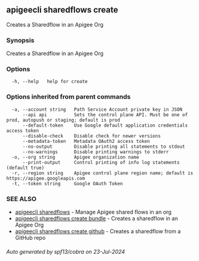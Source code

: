 ## apigeecli sharedflows create

Creates a Sharedflow in an Apigee Org

### Synopsis

Creates a Sharedflow in an Apigee Org

### Options

```
  -h, --help   help for create
```

### Options inherited from parent commands

```
  -a, --account string   Path Service Account private key in JSON
      --api api          Sets the control plane API. Must be one of prod, autopush or staging; default is prod
      --default-token    Use Google default application credentials access token
      --disable-check    Disable check for newer versions
      --metadata-token   Metadata OAuth2 access token
      --no-output        Disable printing all statements to stdout
      --no-warnings      Disable printing warnings to stderr
  -o, --org string       Apigee organization name
      --print-output     Control printing of info log statements (default true)
  -r, --region string    Apigee control plane region name; default is https://apigee.googleapis.com
  -t, --token string     Google OAuth Token
```

### SEE ALSO

* [apigeecli sharedflows](apigeecli_sharedflows.md)	 - Manage Apigee shared flows in an org
* [apigeecli sharedflows create bundle](apigeecli_sharedflows_create_bundle.md)	 - Creates a sharedflow in an Apigee Org
* [apigeecli sharedflows create github](apigeecli_sharedflows_create_github.md)	 - Creates a sharedflow from a GitHub repo

###### Auto generated by spf13/cobra on 23-Jul-2024
